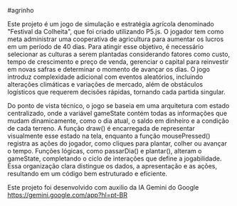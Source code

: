 #agrinho

Este projeto é um jogo de simulação e estratégia agrícola denominado "Festival da Colheita", que foi criado utilizando P5.js. O jogador tem como meta administrar uma cooperativa de agricultura para aumentar os lucros em um período de 40 dias. 
Para atingir esse objetivo, é necessário selecionar as culturas a serem plantadas considerando fatores como custo, tempo de crescimento e preço de venda, gerenciar o capital para reinvestir em novas safras e determinar o momento de avançar os dias. 
O jogo introduz complexidade adicional com eventos aleatórios, incluindo alterações climáticas e variações de mercado, além de obstáculos logísticos que requerem decisões rápidas, tornando cada partida singular.

Do ponto de vista técnico, o jogo se baseia em uma arquitetura com estado centralizado, onde a variável gameState contém todas as informações que mudam dinamicamente, como o dia atual, o saldo em dinheiro e a condição de cada terreno. 
A função draw() é encarregada de representar visualmente esse estado na tela, enquanto a função mousePressed() registra as ações do jogador, como cliques para plantar, colher ou avançar o tempo. 
Funções lógicas, como passarDia() e plantar(), alteram o gameState, completando o ciclo de interações que define a jogabilidade. Essa organização clara distingue os dados, a apresentação e as ações, resultando em um código bem estruturado e eficiente.

Este projeto foi desenvolvido com auxilio da IA Gemini do Google 
https://gemini.google.com/app?hl=pt-BR
